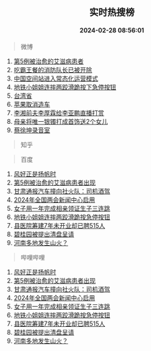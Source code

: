 <div align="center"><h2>实时热搜榜</h2><h4>2024-02-28 08:56:01</h4></div>

> 微博  

1. [第5例被治愈的艾滋病患者](https://s.weibo.com/weibo?q=%23%E7%AC%AC5%E4%BE%8B%E8%A2%AB%E6%B2%BB%E6%84%88%E7%9A%84%E8%89%BE%E6%BB%8B%E7%97%85%E6%82%A3%E8%80%85%23&t=31&band_rank=1&Refer=top)<br />
2. [吃霸王餐的消防队长已被开除](https://s.weibo.com/weibo?q=%23%E5%90%83%E9%9C%B8%E7%8E%8B%E9%A4%90%E7%9A%84%E6%B6%88%E9%98%B2%E9%98%9F%E9%95%BF%E5%B7%B2%E8%A2%AB%E5%BC%80%E9%99%A4%23&t=31&band_rank=2&Refer=top)<br />
3. [中国空间站进入常态化运营模式](https://s.weibo.com/weibo?q=%23%E4%B8%AD%E5%9B%BD%E7%A9%BA%E9%97%B4%E7%AB%99%E8%BF%9B%E5%85%A5%E5%B8%B8%E6%80%81%E5%8C%96%E8%BF%90%E8%90%A5%E6%A8%A1%E5%BC%8F%23&t=31&band_rank=3&Refer=top)<br />
4. [地铁小姐姐连摔两跤滑跪按下急停按钮](https://s.weibo.com/weibo?q=%23%E5%9C%B0%E9%93%81%E5%B0%8F%E5%A7%90%E5%A7%90%E8%BF%9E%E6%91%94%E4%B8%A4%E8%B7%A4%E6%BB%91%E8%B7%AA%E6%8C%89%E4%B8%8B%E6%80%A5%E5%81%9C%E6%8C%89%E9%92%AE%23&t=31&band_rank=4&Refer=top)<br />
5. [台湾省](https://s.weibo.com/weibo?q=%E5%8F%B0%E6%B9%BE%E7%9C%81&t=31&band_rank=5&Refer=top)<br />
6. [苹果取消造车](https://s.weibo.com/weibo?q=%23%E8%8B%B9%E6%9E%9C%E5%8F%96%E6%B6%88%E9%80%A0%E8%BD%A6%23&t=31&band_rank=6&Refer=top)<br />
7. [李湘前夫李厚霖给李亚鹏直播打赏](https://s.weibo.com/weibo?q=%23%E6%9D%8E%E6%B9%98%E5%89%8D%E5%A4%AB%E6%9D%8E%E5%8E%9A%E9%9C%96%E7%BB%99%E6%9D%8E%E4%BA%9A%E9%B9%8F%E7%9B%B4%E6%92%AD%E6%89%93%E8%B5%8F%23&t=31&band_rank=7&Refer=top)<br />
8. [母亲将唯一银镯打成首饰送2个女儿](https://s.weibo.com/weibo?q=%23%E6%AF%8D%E4%BA%B2%E5%B0%86%E5%94%AF%E4%B8%80%E9%93%B6%E9%95%AF%E6%89%93%E6%88%90%E9%A6%96%E9%A5%B0%E9%80%812%E4%B8%AA%E5%A5%B3%E5%84%BF%23&t=31&band_rank=8&Refer=top)<br />
9. [蔡徐坤录音室](https://s.weibo.com/weibo?q=%E8%94%A1%E5%BE%90%E5%9D%A4%E5%BD%95%E9%9F%B3%E5%AE%A4&t=31&band_rank=9&Refer=top)<br />

> 知乎  


> 百度  

1. [风好正是扬帆时](https://www.baidu.com/s?wd=%E9%A3%8E%E5%A5%BD%E6%AD%A3%E6%98%AF%E6%89%AC%E5%B8%86%E6%97%B6&sa=fyb_news&rsv_dl=fyb_news)<br />
2. [第5例被治愈的艾滋病患者出现](https://www.baidu.com/s?wd=%E7%AC%AC5%E4%BE%8B%E8%A2%AB%E6%B2%BB%E6%84%88%E7%9A%84%E8%89%BE%E6%BB%8B%E7%97%85%E6%82%A3%E8%80%85%E5%87%BA%E7%8E%B0&sa=fyb_news&rsv_dl=fyb_news)<br />
3. [甘肃通报汽车撞向社火队：司机酒驾](https://www.baidu.com/s?wd=%E7%94%98%E8%82%83%E9%80%9A%E6%8A%A5%E6%B1%BD%E8%BD%A6%E6%92%9E%E5%90%91%E7%A4%BE%E7%81%AB%E9%98%9F%EF%BC%9A%E5%8F%B8%E6%9C%BA%E9%85%92%E9%A9%BE&sa=fyb_news&rsv_dl=fyb_news)<br />
4. [2024年全国两会新闻中心启用](https://www.baidu.com/s?wd=2024%E5%B9%B4%E5%85%A8%E5%9B%BD%E4%B8%A4%E4%BC%9A%E6%96%B0%E9%97%BB%E4%B8%AD%E5%BF%83%E5%90%AF%E7%94%A8&sa=fyb_news&rsv_dl=fyb_news)<br />
5. [女子用一年完成相亲领证生子三连跳](https://www.baidu.com/s?wd=%E5%A5%B3%E5%AD%90%E7%94%A8%E4%B8%80%E5%B9%B4%E5%AE%8C%E6%88%90%E7%9B%B8%E4%BA%B2%E9%A2%86%E8%AF%81%E7%94%9F%E5%AD%90%E4%B8%89%E8%BF%9E%E8%B7%B3&sa=fyb_news&rsv_dl=fyb_news)<br />
6. [地铁小姐姐连摔两跤滑跪按急停按钮](https://www.baidu.com/s?wd=%E5%9C%B0%E9%93%81%E5%B0%8F%E5%A7%90%E5%A7%90%E8%BF%9E%E6%91%94%E4%B8%A4%E8%B7%A4%E6%BB%91%E8%B7%AA%E6%8C%89%E6%80%A5%E5%81%9C%E6%8C%89%E9%92%AE&sa=fyb_news&rsv_dl=fyb_news)<br />
7. [县医院筹建7年未开业却已聘515人](https://www.baidu.com/s?wd=%E5%8E%BF%E5%8C%BB%E9%99%A2%E7%AD%B9%E5%BB%BA7%E5%B9%B4%E6%9C%AA%E5%BC%80%E4%B8%9A%E5%8D%B4%E5%B7%B2%E8%81%98515%E4%BA%BA&sa=fyb_news&rsv_dl=fyb_news)<br />
8. [碧桂园被提出清盘呈请](https://www.baidu.com/s?wd=%E7%A2%A7%E6%A1%82%E5%9B%AD%E8%A2%AB%E6%8F%90%E5%87%BA%E6%B8%85%E7%9B%98%E5%91%88%E8%AF%B7&sa=fyb_news&rsv_dl=fyb_news)<br />
9. [河南多地发生山火？](https://www.baidu.com/s?wd=%E6%B2%B3%E5%8D%97%E5%A4%9A%E5%9C%B0%E5%8F%91%E7%94%9F%E5%B1%B1%E7%81%AB%EF%BC%9F&sa=fyb_news&rsv_dl=fyb_news)<br />

> 哔哩哔哩  

1. [风好正是扬帆时](https://www.baidu.com/s?wd=%E9%A3%8E%E5%A5%BD%E6%AD%A3%E6%98%AF%E6%89%AC%E5%B8%86%E6%97%B6&sa=fyb_news&rsv_dl=fyb_news)<br />
2. [第5例被治愈的艾滋病患者出现](https://www.baidu.com/s?wd=%E7%AC%AC5%E4%BE%8B%E8%A2%AB%E6%B2%BB%E6%84%88%E7%9A%84%E8%89%BE%E6%BB%8B%E7%97%85%E6%82%A3%E8%80%85%E5%87%BA%E7%8E%B0&sa=fyb_news&rsv_dl=fyb_news)<br />
3. [甘肃通报汽车撞向社火队：司机酒驾](https://www.baidu.com/s?wd=%E7%94%98%E8%82%83%E9%80%9A%E6%8A%A5%E6%B1%BD%E8%BD%A6%E6%92%9E%E5%90%91%E7%A4%BE%E7%81%AB%E9%98%9F%EF%BC%9A%E5%8F%B8%E6%9C%BA%E9%85%92%E9%A9%BE&sa=fyb_news&rsv_dl=fyb_news)<br />
4. [2024年全国两会新闻中心启用](https://www.baidu.com/s?wd=2024%E5%B9%B4%E5%85%A8%E5%9B%BD%E4%B8%A4%E4%BC%9A%E6%96%B0%E9%97%BB%E4%B8%AD%E5%BF%83%E5%90%AF%E7%94%A8&sa=fyb_news&rsv_dl=fyb_news)<br />
5. [女子用一年完成相亲领证生子三连跳](https://www.baidu.com/s?wd=%E5%A5%B3%E5%AD%90%E7%94%A8%E4%B8%80%E5%B9%B4%E5%AE%8C%E6%88%90%E7%9B%B8%E4%BA%B2%E9%A2%86%E8%AF%81%E7%94%9F%E5%AD%90%E4%B8%89%E8%BF%9E%E8%B7%B3&sa=fyb_news&rsv_dl=fyb_news)<br />
6. [地铁小姐姐连摔两跤滑跪按急停按钮](https://www.baidu.com/s?wd=%E5%9C%B0%E9%93%81%E5%B0%8F%E5%A7%90%E5%A7%90%E8%BF%9E%E6%91%94%E4%B8%A4%E8%B7%A4%E6%BB%91%E8%B7%AA%E6%8C%89%E6%80%A5%E5%81%9C%E6%8C%89%E9%92%AE&sa=fyb_news&rsv_dl=fyb_news)<br />
7. [县医院筹建7年未开业却已聘515人](https://www.baidu.com/s?wd=%E5%8E%BF%E5%8C%BB%E9%99%A2%E7%AD%B9%E5%BB%BA7%E5%B9%B4%E6%9C%AA%E5%BC%80%E4%B8%9A%E5%8D%B4%E5%B7%B2%E8%81%98515%E4%BA%BA&sa=fyb_news&rsv_dl=fyb_news)<br />
8. [碧桂园被提出清盘呈请](https://www.baidu.com/s?wd=%E7%A2%A7%E6%A1%82%E5%9B%AD%E8%A2%AB%E6%8F%90%E5%87%BA%E6%B8%85%E7%9B%98%E5%91%88%E8%AF%B7&sa=fyb_news&rsv_dl=fyb_news)<br />
9. [河南多地发生山火？](https://www.baidu.com/s?wd=%E6%B2%B3%E5%8D%97%E5%A4%9A%E5%9C%B0%E5%8F%91%E7%94%9F%E5%B1%B1%E7%81%AB%EF%BC%9F&sa=fyb_news&rsv_dl=fyb_news)<br />
